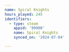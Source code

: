 ```yaml
---
name: Spiral Knights
hours_played: 245
identifiers:
  - type: steam
    appid: '99900'
    name: Spiral Knights
    synced_on: '2024-07-04'

---
```

